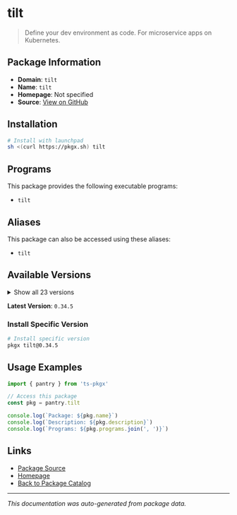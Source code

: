 # tilt

> Define your dev environment as code. For microservice apps on Kubernetes.

## Package Information

- **Domain**: `tilt`
- **Name**: `tilt`
- **Homepage**: Not specified
- **Source**: [View on GitHub](https://github.com/pkgxdev/pantry/tree/main/projects/tilt.dev/package.yml)

## Installation

```bash
# Install with launchpad
sh <(curl https://pkgx.sh) tilt
```

## Programs

This package provides the following executable programs:

- `tilt`

## Aliases

This package can also be accessed using these aliases:

- `tilt`

## Available Versions

<details>
<summary>Show all 23 versions</summary>

- `0.34.5`, `0.34.4`, `0.34.3`, `0.34.2`, `0.34.1`
- `0.34.0`, `0.33.22`, `0.33.21`, `0.33.20`, `0.33.19`
- `0.33.18`, `0.33.17`, `0.33.16`, `0.33.15`, `0.33.14`
- `0.33.13`, `0.33.12`, `0.33.11`, `0.33.10`, `0.33.9`
- `0.33.8`, `0.33.7`, `0.33.6`

</details>

**Latest Version**: `0.34.5`

### Install Specific Version

```bash
# Install specific version
pkgx tilt@0.34.5
```

## Usage Examples

```typescript
import { pantry } from 'ts-pkgx'

// Access this package
const pkg = pantry.tilt

console.log(`Package: ${pkg.name}`)
console.log(`Description: ${pkg.description}`)
console.log(`Programs: ${pkg.programs.join(', ')}`)
```

## Links

- [Package Source](https://github.com/pkgxdev/pantry/tree/main/projects/tilt.dev/package.yml)
- [Homepage](#)
- [Back to Package Catalog](../package-catalog.md)

---

*This documentation was auto-generated from package data.*
